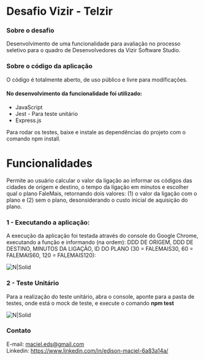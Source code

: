 <h1 class="code-line" data-line-start=0 data-line-end=1 ><a id="Desafio_Luizalabs__NodeJS_0"></a>Desafio Vizir - Telzir</h1>
<h3 class="code-line" data-line-start=2 data-line-end=3 ><a id="Sobre_o_desafio_2"></a>Sobre o desafio</h3>
<p class="has-line-data" data-line-start="5" data-line-end="6">Desenvolvimento de uma funcionalidade para avaliação no processo seletivo para o quadro de Desenvolvedores da Vizir Software Studio.</p>
<h3 class="code-line" data-line-start=8 data-line-end=9 ><a id="Sobre_o_cdigo_da_aplicao_8"></a>Sobre o código da aplicação</h3>
<p class="has-line-data" data-line-start="10" data-line-end="11">O código é totalmente aberto, de uso público e livre para modificações.</p>
<h4 class="code-line" data-line-start=12 data-line-end=13 ><a id="No_desenvolvimento_da_aplicao_foi_utilizado_12"></a>No desenvolvimento da funcionalidade foi utilizado:</h4>
<ul>
<li class="has-line-data" data-line-start="14" data-line-end="15">JavaScript</li>
<li class="has-line-data" data-line-start="15" data-line-end="16">Jest - Para teste unitário</li>
<li class="has-line-data" data-line-start="16" data-line-end="17">Express.js</li>
</ul>

Para rodar os testes, baixe e instale as dependências do projeto com o comando npm install.


<h1 class="code-line" data-line-start=23 data-line-end=24 ><a id="Funcionalidades_23"></a>Funcionalidades</h1>
<p class="has-line-data" data-line-start="25" data-line-end="28">Permite ao usuário calcular o valor da ligação ao informar os códigos das cidades de origem e destino, o tempo da ligação em minutos e escolher qual o plano FaleMais, retornando dois valores: (1) o valor da ligação com o plano e (2) sem o plano, desonsiderando o custo inicial de aquisição do plano.
  
  
<h3 class="code-line" data-line-start=29 data-line-end=30 ><a id="1__Criao_de_usurio_29"></a>1 - Executando a aplicação:</h3>
<p class="has-line-data" data-line-start="31" data-line-end="32">A execução da aplicação foi testada através do console do Google Chrome, executando a função e informando (na ordem): DDD DE ORIGEM, DDD DE DESTINO, MINUTOS DA LIGAÇÃO, ID DO PLANO (30 = FALEMAIS30, 60 = FALEMAIS60, 120 = FALEMAIS120):</p>

<p class="has-line-data" data-line-start="37" data-line-end="38"><img src="https://i.ibb.co/n60KMv1/teste-Function.jpg" alt="N|Solid"></p>
<h3 class="code-line" data-line-start=39 data-line-end=40 ><a id="2__Autenticao_de_usurio_39"></a>2 - Teste Unitário</h3>
<p class="has-line-data" data-line-start="41" data-line-end="42">Para a realização do teste unitário, abra o console, aponte para a pasta de testes, onde está o mock de teste, e execute o comando <b>npm test </b></p>

<p class="has-line-data" data-line-start="47" data-line-end="48"><img src="https://i.ibb.co/F0Jst85/jesttest1.jpg" alt="N|Solid"></p>










<h3 class="code-line" data-line-start=86 data-line-end=87 ><a id="Contato_86"></a>Contato</h3>
<p class="has-line-data" data-line-start="88" data-line-end="90">E-mail: <a href="mailto:maciel.eds@gmail.com">maciel.eds@gmail.com</a><br>
Linkedin: <a href="https://www.linkedin.com/in/edison-maciel-6a83a14a/">https://www.linkedin.com/in/edison-maciel-6a83a14a/</a></p>







